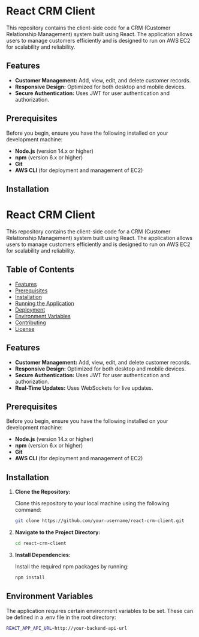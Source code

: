 # React CRM Client

This repository contains the client-side code for a CRM (Customer Relationship Management) system built using React. The application allows users to manage customers efficiently and is designed to run on AWS EC2 for scalability and reliability.

## Features

- **Customer Management:** Add, view, edit, and delete customer records.
- **Responsive Design:** Optimized for both desktop and mobile devices.
- **Secure Authentication:** Uses JWT for user authentication and authorization.

## Prerequisites

Before you begin, ensure you have the following installed on your development machine:

- **Node.js** (version 14.x or higher)
- **npm** (version 6.x or higher)
- **Git**
- **AWS CLI** (for deployment and management of EC2)

## Installation

# React CRM Client

This repository contains the client-side code for a CRM (Customer Relationship Management) system built using React. The application allows users to manage customers efficiently and is designed to run on AWS EC2 for scalability and reliability.

## Table of Contents

- [Features](#features)
- [Prerequisites](#prerequisites)
- [Installation](#installation)
- [Running the Application](#running-the-application)
- [Deployment](#deployment)
- [Environment Variables](#environment-variables)
- [Contributing](#contributing)
- [License](#license)

## Features

- **Customer Management:** Add, view, edit, and delete customer records.
- **Responsive Design:** Optimized for both desktop and mobile devices.
- **Secure Authentication:** Uses JWT for user authentication and authorization.
- **Real-Time Updates:** Uses WebSockets for live updates.

## Prerequisites

Before you begin, ensure you have the following installed on your development machine:

- **Node.js** (version 14.x or higher)
- **npm** (version 6.x or higher)
- **Git**
- **AWS CLI** (for deployment and management of EC2)

## Installation

1. **Clone the Repository:**

   Clone this repository to your local machine using the following command:

   ```bash
   git clone https://github.com/your-username/react-crm-client.git

2. **Navigate to the Project Directory:**

   ```bash
   cd react-crm-client

3. **Install Dependencies:**

   Install the required npm packages by running:

   ```bash
   npm install

## Environment Variables

The application requires certain environment variables to be set. These can be defined in a .env file in the root directory:

```bash
REACT_APP_API_URL=http://your-backend-api-url

